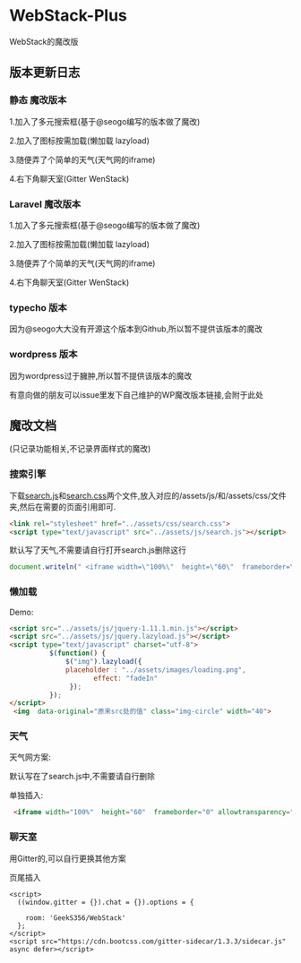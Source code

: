 # WebStack-Plus
WebStack的魔改版

## 版本更新日志

### 静态 魔改版本
1.加入了多元搜索框(基于@seogo编写的版本做了魔改)

2.加入了图标按需加载(懒加载 lazyload)

3.随便弄了个简单的天气(天气网的iframe)

4.右下角聊天室(Gitter WenStack)

### Laravel 魔改版本
1.加入了多元搜索框(基于@seogo编写的版本做了魔改)

2.加入了图标按需加载(懒加载 lazyload)

3.随便弄了个简单的天气(天气网的iframe)

4.右下角聊天室(Gitter WenStack)

### typecho 版本
因为@seogo大大没有开源这个版本到Github,所以暂不提供该版本的魔改

### wordpress 版本
因为wordpress过于臃肿,所以暂不提供该版本的魔改

有意向做的朋友可以issue里发下自己维护的WP魔改版本链接,会附于此处

## 魔改文档
(只记录功能相关,不记录界面样式的魔改)

### 搜索引擎
下载[search.js](https://github.com/CrazyBoyM/WebStackPage.github.io/tree/master/assets/js/search.js)和[search.css](https://github.com/CrazyBoyM/WebStackPage.github.io/blob/master/assets/css/search.css)两个文件,放入对应的/assets/js/和/assets/css/文件夹,然后在需要的页面引用即可.
```html
<link rel="stylesheet" href="../assets/css/search.css">
<script type="text/javascript" src="../assets/js/search.js"></script>
```
默认写了天气,不需要请自行打开search.js删除这行
```javascript
document.writeln(" <iframe width=\"100%\"  height=\"60\"  frameborder=\"0\" allowtransparency=\"true\" src=\"//i.tianqi.com/index.php?c=code&id=12&icon=1&num=5&site=12\"></iframe>");
```
### 懒加载
Demo:
```html
<script src="../assets/js/jquery-1.11.1.min.js"></script>
<script src="../assets/js/jquery.lazyload.js"></script>
<script type="text/javascript" charset="utf-8">
	      $(function() {
	          $("img").lazyload({ 
			  placeholder : "../assets/images/loading.png",
	                 effect: "fadeIn"
	           });  
	      });
</script>
 <img  data-original="原来src处的值" class="img-circle" width="40">
```
### 天气
天气网方案:

默认写在了search.js中,不需要请自行删除

单独插入:
```html
 <iframe width="100%"  height="60"  frameborder="0" allowtransparency="true" src="//i.tianqi.com/index.php?c=code&id=12&icon=1&num=5&site=12"></iframe>
```
### 聊天室
用Gitter的,可以自行更换其他方案

页尾插入
```
<script>
  ((window.gitter = {}).chat = {}).options = {
   
    room: 'GeekS356/WebStack'
  };
</script>
<script src="https://cdn.bootcss.com/gitter-sidecar/1.3.3/sidecar.js" async defer></script>
```
